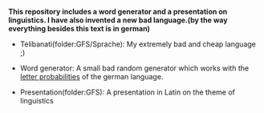 **This repository includes a word generator and a presentation on linguistics. I have also invented a new bad language.(by the way everything besides this text is in german)**

* Telibanati(folder:GFS/Sprache):
My extremely bad and cheap language ;)

* Word generator:
A small bad random generator which works with the [letter probabilities](https://de.wikipedia.org/wiki/Buchstabenh%C3%A4ufigkeit) of the german language.

* Presentation(folder:GFS):
A presentation in Latin on the theme of linguistics




